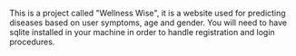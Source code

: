 This is a project called "Wellness Wise", it is a website used for predicting diseases based on user symptoms, age and gender.
You will need to have sqlite installed in your machine in order to handle registration and login procedures.
